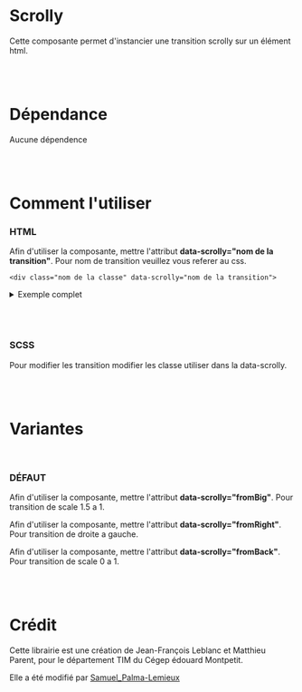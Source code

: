 # Scrolly

Cette composante permet d'instancier une transition scrolly sur un élément html.

<br><br>

# Dépendance

Aucune dépendence

<br><br>

# Comment l'utiliser

### **HTML**

Afin d'utiliser la composante, mettre l'attribut **data-scrolly="nom de la transition"**. Pour nom de transition veuillez vous referer au css.

```
<div class="nom de la classe" data-scrolly="nom de la transition">
```

<details>
<summary>Exemple complet</summary>

```
<div                    class="card card--tertiary"
                        data-scrolly="fromBig"
                                                >
                        <h3>Une belle laitue</h3>
                        <img src="assets/images/lettuce.png" alt="De la laitue" />
                    </div>
```

</details>

<br><br>

### **SCSS**

Pour modifier les transition modifier les classe utiliser dans la data-scrolly.



<br><br>

# Variantes

<br>

### **DÉFAUT**

Afin d'utiliser la composante, mettre l'attribut **data-scrolly="fromBig"**. Pour transition de scale 1.5 a 1.


Afin d'utiliser la composante, mettre l'attribut **data-scrolly="fromRight"**. Pour transition de droite a gauche.

Afin d'utiliser la composante, mettre l'attribut **data-scrolly="fromBack"**. Pour transition de scale 0 a 1.



<br><br>

# Crédit

Cette librairie est une création de Jean-François Leblanc et Matthieu Parent, pour le département TIM du Cégep édouard Montpetit.

Elle a été modifié par [Samuel_Palma-Lemieux](https://dectim.ca/)
